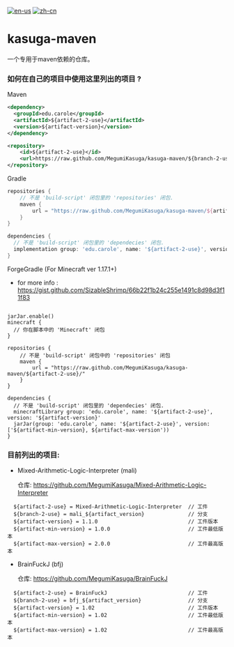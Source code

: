[![en-us](https://img.shields.io/badge/en-us-blue.svg)](https://github.com/MegumiKasuga/kasuga-maven/blob/master/README.md)
[![zh-cn](https://img.shields.io/badge/zh-cn-green.svg)](https://github.com/MegumiKasuga/kasuga-maven/blob/master/README.zh-cn.md)
# kasuga-maven
一个专用于maven依赖的仓库。

### 如何在自己的项目中使用这里列出的项目 ? 

Maven
``` xml
<dependency>
  <groupId>edu.carole</groupId>
  <artifactId>${artifact-2-use}</artifactId>
  <version>${artifact-version}</version>
</dependency>

<repository>
    <id>${artifact-2-use}</id>
    <url>https://raw.github.com/MegumiKasuga/kasuga-maven/${branch-2-use}/</url>
</repository>
```

Gradle
``` groovy
repositories {
    // 不是 'build-script' 闭包里的 'repositories' 闭包. 
    maven {
        url = "https://raw.github.com/MegumiKasuga/kasuga-maven/${artifact-2-use}/"
    }
}

dependencies {
  // 不是 'build-script' 闭包里的 'dependecies' 闭包. 
  implementation group: 'edu.carole', name: '${artifact-2-use}', version: '${artifact-version}'
}
```

ForgeGradle (For Minecraft ver 1.17.1+)
  - for more info : https://gist.github.com/SizableShrimp/66b22f1b24c255e1491c8d98d3f11f83
```

jarJar.enable()
minecraft {
  // 你在脚本中的 'Minecraft' 闭包
}

repositories {
    // 不是 'build-script' 闭包中的 'repositories' 闭包
    maven {
        url = "https://raw.github.com/MegumiKasuga/kasuga-maven/${artifact-2-use}/"
    }
}

dependencies {
  // 不是 'build-script' 闭包里的 'dependecies' 闭包. 
  minecraftLibrary group: 'edu.carole', name: '${artifact-2-use}', version: '${artifact-version}'
  jarJar(group: 'edu.carole', name: '${artifact-2-use}', version: ['${artifact-min-version}, ${artifact-max-version'))
}
```

### 目前列出的项目:
  - Mixed-Arithmetic-Logic-Interpreter (mali)
    
    仓库: https://github.com/MegumiKasuga/Mixed-Arithmetic-Logic-Interpreter
```
  ${artifact-2-use} = Mixed-Arithmetic-Logic-Interpreter  // 工件
  ${branch-2-use} = mali_${artifact_version}              // 分支
  ${artifact-version} = 1.1.0                             // 工件版本
  ${artifact-min-version} = 1.0.0                         // 工件最低版本
  ${artifact-max-version} = 2.0.0                         // 工件最高版本
```

  - BrainFuckJ (bfj)
    
    仓库: https://github.com/MegumiKasuga/BrainFuckJ
```
  ${artifact-2-use} = BrainFuckJ                          // 工件
  ${branch-2-use} = bfj_${artifact_version}               // 分支
  ${artifact-version} = 1.02                              // 工件版本
  ${artifact-min-version} = 1.02                          // 工件最低版本
  ${artifact-max-version} = 1.02                          // 工件最高版本
```
